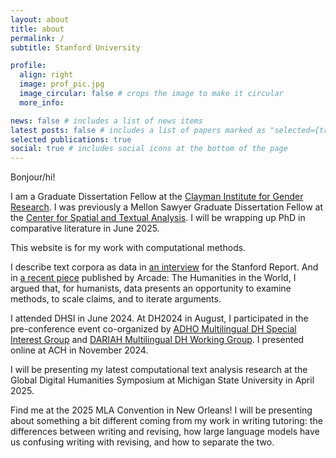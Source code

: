```yaml
---
layout: about
title: about
permalink: /
subtitle: Stanford University

profile:
  align: right
  image: prof_pic.jpg
  image_circular: false # crops the image to make it circular
  more_info:

news: false # includes a list of news items
latest posts: false # includes a list of papers marked as "selected={true}"
selected publications: true
social: true # includes social icons at the bottom of the page
---
```


Bonjour/hi! 

I am a Graduate Dissertation Fellow at the [Clayman Institute for Gender Research](https://gender.stanford.edu/). I was previously a Mellon Sawyer Graduate Dissertation Fellow at the [Center for Spatial and Textual Analysis](https://cesta.stanford.edu/). I will be wrapping up PhD in comparative literature in June 2025. 

This website is for my work with computational methods.

I describe text corpora as data in [an interview](https://news.stanford.edu/stories/2024/05/where-data-and-the-humanities-intersect) for the Stanford Report. And in [a recent piece](https://shc.stanford.edu/arcade/interventions/places-and-uses-data) published by Arcade: The Humanities in the World, I argued that, for humanists, data presents an opportunity to examine methods, to scale claims, and to iterate arguments. 

I attended DHSI in June 2024. At DH2024 in August, I participated in the pre-conference event co-organized by [ADHO Multilingual DH Special Interest Group](https://multilingualdh.org/) and [DARIAH Multilingual DH Working Group](https://multilingual.hypotheses.org/). I presented online at ACH in November 2024.

I will be presenting my latest computational text analysis research at the Global Digital Humanities Symposium at Michigan State University in April 2025. 

Find me at the 2025 MLA Convention in New Orleans! I will be presenting about something a bit different coming from my work in writing tutoring: the differences between writing and revising, how large language models have us confusing writing with revising, and how to separate the two.
